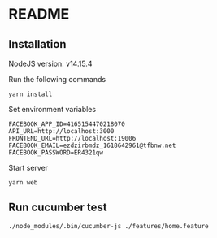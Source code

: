 # README

## Installation

NodeJS version: v14.15.4

Run the following commands

```
yarn install
```

Set environment variables

```
FACEBOOK_APP_ID=4165154470218070
API_URL=http://localhost:3000
FRONTEND_URL=http://localhost:19006
FACEBOOK_EMAIL=ezdzirbmdz_1618642961@tfbnw.net
FACEBOOK_PASSWORD=ER4321qw
```

Start server

```
yarn web
```

## Run cucumber test

```
./node_modules/.bin/cucumber-js ./features/home.feature
```
